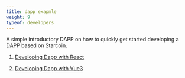 ```yaml
---
title: dapp exapmle
weight: 9
typeof: developers
---
```


A simple introductory DAPP on how to quickly get started developing a DAPP based on Starcoin.

<!--more-->

1. [Developing Dapp with React](https://github.com/starcoinorg/starcoin-test-dapp-react)

2. [Developing Dapp with Vue3](/zh/developers/others/how_to_use_vue_to_develop_dapp/)
